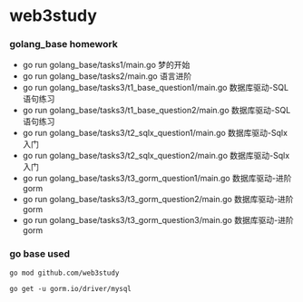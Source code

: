 # web3study


### golang_base homework

 - go run golang_base/tasks1/main.go 梦的开始
 - go run golang_base/tasks2/main.go 语言进阶
 - go run golang_base/tasks3/t1_base_question1/main.go 数据库驱动-SQL语句练习
 - go run golang_base/tasks3/t1_base_question2/main.go 数据库驱动-SQL语句练习
 - go run golang_base/tasks3/t2_sqlx_question1/main.go 数据库驱动-Sqlx入门
 - go run golang_base/tasks3/t2_sqlx_question2/main.go 数据库驱动-Sqlx入门
 - go run golang_base/tasks3/t3_gorm_question1/main.go 数据库驱动-进阶gorm
 - go run golang_base/tasks3/t3_gorm_question2/main.go 数据库驱动-进阶gorm
 - go run golang_base/tasks3/t3_gorm_question3/main.go 数据库驱动-进阶gorm

### go base used

```
go mod github.com/web3study

go get -u gorm.io/driver/mysql
```